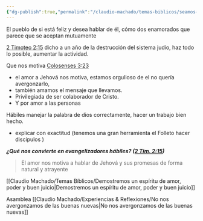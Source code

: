 ```yaml
---
{"dg-publish":true,"permalink":"/claudio-machado/temas-biblicos/seamos-trabajadores-que-no-tenemos-de-que-avergonzamos/","tags":["asamblea","predicación","predicar"]}
---
```



El pueblo de si está feliz y desea hablar de él, cómo dos enamorados que parece que se aceptan mutuamente 

[2 Timoteo 2:15](https://wol.jw.org/es/wol/b/r4/lp-s/nwtsty/55/2#v=55:2:15) dicho a un año de la destrucción del sistema judío, haz todo lo posible, aumentar la actividad.

Que nos motiva 
[Colosenses 3:23](https://wol.jw.org/es/wol/b/r4/lp-s/nwtsty/51/3#v=51:3:23) 
- el amor a Jehová nos motiva, estamos orgulloso de el no quería avergonzarlo, 
- también amamos el mensaje que llevamos. 
- Privilegiada de ser colaborador de Cristo. 
- Y por amor a las personas 

Hábiles manejar la palabra de dios correctamente, hacer un trabajo bien hecho. 
- explicar con exactitud (tenemos una gran herramienta el Folleto hacer discípulos ) 


***¿Qué nos convierte en evangelizadores hábiles? ([2 Tim. 2:15](https://wol.jw.org/es/wol/b/r4/lp-s/nwtsty/55/2#v=55:2:15))***

>El amor nos motiva a hablar de Jehová y sus promesas de forma natural y atrayente 


[[Claudio Machado/Temas Bíblicos/Demostremos un espíritu de amor, poder y buen juicio\|Demostremos un espíritu de amor, poder y buen juicio]]

Asamblea [[Claudio Machado/Experiencias & Reflexiones/No nos avergonzamos de las buenas nuevas\|No nos avergonzamos de las buenas nuevas]]